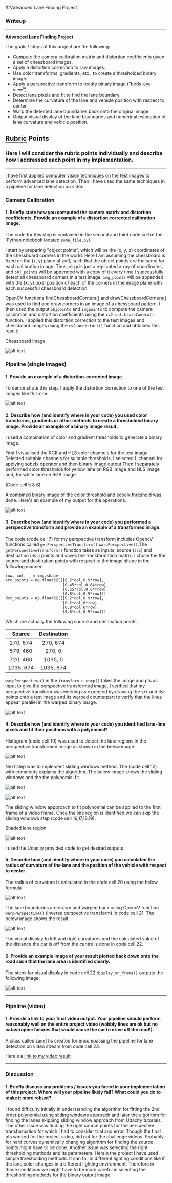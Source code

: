 ##Advanced Lane Finding Project
### Writeup

---

**Advanced Lane Finding Project**

The goals / steps of this project are the following:

* Compute the camera calibration matrix and distortion coefficients given a set of chessboard images.
* Apply a distortion correction to raw images.
* Use color transforms, gradients, etc., to create a thresholded binary image.
* Apply a perspective transform to rectify binary image ("birds-eye view").
* Detect lane pixels and fit to find the lane boundary.
* Determine the curvature of the lane and vehicle position with respect to center.
* Warp the detected lane boundaries back onto the original image.
* Output visual display of the lane boundaries and numerical estimation of lane curvature and vehicle position.

[//]: # (Image References)

[image1]: ./Images/calibration1_undistorted.jpg "Undistorted"
[image2]: ./Images/straight_lines1_undistorted.jpg "Road undistorted"
[image3]: ./Images/Thresholds_binary.png "Threshold Binary Example"
[image4]: ./Images/Perspective_transform.png "Perspective Transform Example"
[image5]: ./Images/Histogram.png "Histogram"
[image6]: ./Images/Sliding_Windows.png "Sliding Windows"
[image7]: ./Images/Polynomial_fit.png "Polynomial fit on image"
[image8]: ./Images/Shading_lane_area.png "Shading lane area"
[image9]: ./Images/Rad_curve_formula.png "Formula"
[image10]: ./Images/Lane_boundaries.png "Lane boundaries Example"
[image11]: ./Images/Visual_display.png "Visual display Example"

[video1]: ./Final_Documents_ALD/project_solved.mp4 "Video"

## [Rubric](https://review.udacity.com/#!/rubrics/571/view) Points

### Here I will consider the rubric points individually and describe how I addressed each point in my implementation.  

---
I have first applied computer vision techniques on the test images to perform advanced lane detection. Then I have used the same techniques in a pipeline for lane detection on video.

### Camera Calibration

#### 1. Briefly state how you computed the camera matrix and distortion coefficients. Provide an example of a distortion corrected calibration image.

The code for this step is contained in the second and third code cell of the IPython notebook located `some_file.py`).  

I start by preparing "object points", which will be the (x, y, z) coordinates of the chessboard corners in the world. Here I am assuming the chessboard is fixed on the (x, y) plane at z=0, such that the object points are the same for each calibration image.  Thus, `objp` is just a replicated array of coordinates, and `obj_points` will be appended with a copy of it every time I successfully detect all chessboard corners in a test image.  `img_points` will be appended with the (x, y) pixel position of each of the corners in the image plane with each successful chessboard detection.  

OpenCV functions findChessboardCorners() and drawChessboardCorners() was used to find and draw corners in an image of a chessboard pattern. I then used the output `objpoints` and `imgpoints` to compute the camera calibration and distortion coefficients using the `cv2.calibrateCamera()` function.  I applied this distortion correction to the test images and chessboard images using the `cv2.undistort()` function and obtained this result: 

Chessboard Image

![alt text][image1]


### Pipeline (single images)

#### 1. Provide an example of a distortion-corrected image.

To demonstrate this step, I apply the distortion correction to one of the test images like this one:

![alt text][image2]

#### 2. Describe how (and identify where in your code) you used color transforms, gradients or other methods to create a thresholded binary image.  Provide an example of a binary image result.

I used a combination of color and gradient thresholds to generate a binary image. 

First I visualised the RGB and HLS color channels for the test image. Selected suitable channels for suitable thresholds. I selected L channel for applying sobelx operator and then binary image output.Then I separately performed color thresholds for yellow lane on RGB image and HLS image and, for white lane on RGB image.

(Code cell 5 & 6) 
  
  A combined binary image of the color threshold and sobelx threshold was done. Here's an example of my output for the operations.

![alt text][image3]

#### 3. Describe how (and identify where in your code) you performed a perspective transform and provide an example of a transformed image.

The code (code cell 7) for my perspective transform includes OpencV functions called `getPerspectiveTransform()` `warpPerspective()`.The `getPerspectiveTransform()` function takes as inputs, source (`src`) and destination (`dst`) points and saves the transformation matrix.  I chose the the source and destination points with respect to the image shape in the following manner:

```
row, col, _ = img.shape
src_points = np.float32([[0.2*col,0.9*row],
                         [0.45*col,0.64*row],
                         [0.55*col,0.64*row],
                         [0.8*col,0.9*row]])
dst_points = np.float32([[0.2*col,0.9*row],
                         [0.2*col,0*row],
                         [0.8*col,0*row],
                         [0.8*col,0.9*row]])
```
                         
Which are actually the following source and destination points:

| Source        | Destination   | 
|:-------------:|:-------------:| 
| 270, 674      | 270, 674       | 
| 579, 460      | 270, 0      |
| 720, 460     | 1035, 0      |
| 1035, 674      | 1035, 674      


`warpPerspective()` in the `transform_n_warp()`  takes the image and pts as input to give the perspective transformed image. 
I verified that my perspective transform was working as expected by drawing the `src` and `dst` points onto a test image and its warped counterpart to verify that the lines appear parallel in the warped binary image.

![alt text][image4]

#### 4. Describe how (and identify where in your code) you identified lane-line pixels and fit their positions with a polynomial?

Histogram (code cell 10) was used to detect the lane regions in the perspective transformed image as shown in the below image:

![alt text][image5]

 Next step was to implement sliding windows method. The (code cell 12) with comments explains the algorithm. The below image shows the sliding windows and the the polynomial fit.
 
 ![alt text][image6]
 
 ![alt text][image7]
 
 The sliding window appproach to fit polynomial can be applied to the first frame of a video frame. Once the line region is identified we can skip the sliding windows step (code cell 16,17,18,19).  
 
Shaded lane region

![alt text][image8]

I used the Udacity provided code to get desired outputs.
  
#### 5. Describe how (and identify where in your code) you calculated the radius of curvature of the lane and the position of the vehicle with respect to center.

The radius of curvature is calculated in the code cell 20 using the below formula

![alt text][image9]

The lane boundaries are drawn and warped back using OpencV function `warpPerspective()` (inverse perspective transform) in code cell 21. The below image shows the result.

![alt text][image10] 

The visual display fo left and right curvatures and the calculated value of the distance the car is off from the centre is done in code cell 22.

#### 6. Provide an example image of your result plotted back down onto the road such that the lane area is identified clearly.

The steps for visual display in code cell 22 `display_on_frame()` outputs the following image:

![alt text][image11]

---

### Pipeline (video)

#### 1. Provide a link to your final video output.  Your pipeline should perform reasonably well on the entire project video (wobbly lines are ok but no catastrophic failures that would cause the car to drive off the road!).

A class called `Lane()`is created for encompassing the pipeline for lane detection on video stream from code cell 23. 

Here's a [link to my video result](./project_video_solved.mp4)

---

### Discussion

#### 1. Briefly discuss any problems / issues you faced in your implementation of this project.  Where will your pipeline likely fail?  What could you do to make it more robust?

I found difficulty initially in understanding the algorithm for fitting the 2nd order polynomial using sliding windows approach and later the algorithm for finding the lanes skipping sliding window approach from Udacity tutorials. 
The other issue was finding the right source points for the perspective transformation for which I had to consider trial and error. Though the final pts worked for the project video, did not for the challenge videos. Probably for hard curves dynamically changing algorithm for finding the source points might have to be done.
Another issue was selecting the right thresholding methods and its parameters. Herein the project I have used simple thresholding methods. It can fail in different lighting conditions like if the lane color changes in a different lighting environment. Therefore in those conditions we might have to be more careful in selecting the thresholding methods for the binary output image.